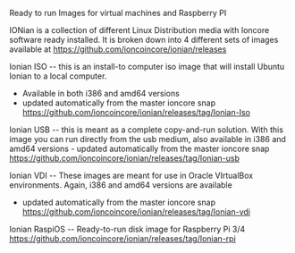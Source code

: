 Ready to run Images for virtual machines and Raspberry PI

IONian is a collection of different Linux Distribution media with Ioncore software ready installed. It is broken down into 4 different sets of images available at https://github.com/ioncoincore/ionian/releases

Ionian ISO -- this is an install-to computer iso image that will install Ubuntu Ionian to a local computer.
- Available in both i386 and amd64 versions
- updated automatically from the master ioncore snap https://github.com/ioncoincore/ionian/releases/tag/Ionian-Iso

Ionian USB -- this is meant as a complete copy-and-run solution. With this image you can run directly from the usb medium, also available in i386 and amd64 versions - updated automatically from the master ioncore snap https://github.com/ioncoincore/ionian/releases/tag/Ionian-usb

Ionian VDI -- These images are meant for use in Oracle VIrtualBox environments. Again, i386 and amd64 versions are available
- updated automatically from the master ioncore snap https://github.com/ioncoincore/ionian/releases/tag/Ionian-vdi

Ionian RaspiOS -- Ready-to-run disk image for Raspberry Pi 3/4 https://github.com/ioncoincore/ionian/releases/tag/Ionian-rpi
